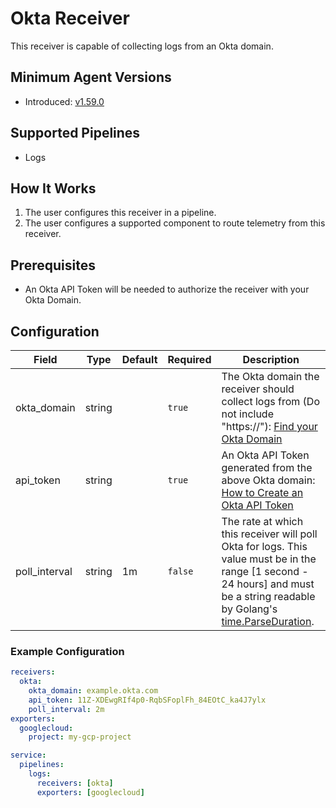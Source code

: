 # Okta Receiver
This receiver is capable of collecting logs from an Okta domain.

## Minimum Agent Versions
- Introduced: [v1.59.0](https://github.com/observIQ/bindplane-agent/releases/tag/v1.59.0)

## Supported Pipelines
- Logs

## How It Works
1. The user configures this receiver in a pipeline.
2. The user configures a supported component to route telemetry from this receiver.

## Prerequisites
- An Okta API Token will be needed to authorize the receiver with your Okta Domain.

## Configuration
| Field                | Type      | Default          | Required | Description                                                                                                                                                                            |
|----------------------|-----------|------------------|----------|----------------------------------------------------------------------------------------------------------------------------------------------------------------------------------------|
| okta_domain               |  string   |                  | `true`   | The Okta domain the receiver should collect logs from (Do not include "https://"): [Find your Okta Domain](https://developer.okta.com/docs/guides/find-your-domain/main/)                                   |
| api_token            |  string   |                  | `true`   | An Okta API Token generated from the above Okta domain: [How to Create an Okta API Token](https://support.okta.com/help/s/article/How-to-create-an-API-token?language=en_US)                       |
| poll_interval        |  string   | 1m               | `false`  | The rate at which this receiver will poll Okta for logs. This value must be in the range [1 second - 24 hours] and must be a string readable by Golang's [time.ParseDuration](https://pkg.go.dev/time#ParseDuration).     |

### Example Configuration
```yaml
receivers:
  okta:
    okta_domain: example.okta.com
    api_token: 11Z-XDEwgRIf4p0-RqbSFoplFh_84EOtC_ka4J7ylx
    poll_interval: 2m
exporters:
  googlecloud:
    project: my-gcp-project

service:
  pipelines:
    logs:
      receivers: [okta]
      exporters: [googlecloud]
```
